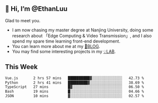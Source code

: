 ## 👋 Hi, I’m @EthanLuu

Glad to meet you.

- I am now chasing my master degree at Nanjing University, doing some research about 「Edge Computing & Video Transmission」, and I also spend my spare time learning front-end development.
- You can learn more about me at my [📝BLOG](https://blog.ethanloo.cn).
- You may find some interesting projects in my [💡LAB](https://lab.ethanloo.cn).

## This Week
<!--START_SECTION:waka-->

```txt
Vue.js       2 hrs 57 mins   ██████████▓░░░░░░░░░░░░░░   42.73 %
Python       2 hrs 41 mins   █████████▓░░░░░░░░░░░░░░░   38.69 %
TypeScript   27 mins         █▓░░░░░░░░░░░░░░░░░░░░░░░   06.50 %
Bash         19 mins         █░░░░░░░░░░░░░░░░░░░░░░░░   04.66 %
JSON         10 mins         ▓░░░░░░░░░░░░░░░░░░░░░░░░   02.57 %
```

<!--END_SECTION:waka-->

